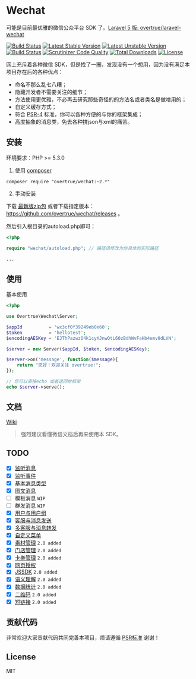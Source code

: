 # Wechat

可能是目前最优雅的微信公众平台 SDK 了。[Laravel 5 版: overtrue/laravel-wechat](https://github.com/overtrue/laravel-wechat)

[![Build Status](https://travis-ci.org/overtrue/wechat.svg?branch=master)](https://travis-ci.org/overtrue/wechat)
[![Latest Stable Version](https://poser.pugx.org/overtrue/wechat/v/stable.svg)](https://packagist.org/packages/overtrue/wechat)
[![Latest Unstable Version](https://poser.pugx.org/overtrue/wechat/v/unstable.svg)](https://packagist.org/packages/overtrue/wechat)
[![Build Status](https://scrutinizer-ci.com/g/overtrue/wechat/badges/build.png?b=master)](https://scrutinizer-ci.com/g/overtrue/wechat/build-status/master)
[![Scrutinizer Code Quality](https://scrutinizer-ci.com/g/overtrue/wechat/badges/quality-score.png?b=master)](https://scrutinizer-ci.com/g/overtrue/wechat/?branch=master)
[![Total Downloads](https://poser.pugx.org/overtrue/wechat/downloads)](https://packagist.org/packages/overtrue/wechat)
[![License](https://poser.pugx.org/overtrue/wechat/license)](https://packagist.org/packages/overtrue/wechat)

网上充斥着各种微信 SDK，但是找了一圈，发现没有一个想用，因为没有满足本项目存在后的各种优点：

 - 命名不那么乱七八糟；
 - 隐藏开发者不需要关注的细节；
 - 方法使用更优雅，不必再去研究那些奇怪的的方法名或者类名是做啥用的；
 - 自定义缓存方式；
 - 符合 [PSR-4](https://github.com/php-fig/fig-standards/blob/master/accepted/PSR-4-autoloader.md) 标准，你可以各种方便的与你的框架集成；
 - 高度抽象的消息类，免去各种拼json与xml的痛苦。

## 安装

环境要求：PHP >= 5.3.0

1. 使用 [composer](https://getcomposer.org/)

  ```shell
  composer require "overtrue/wechat:~2.*"
  ```

2. 手动安装

  下载 [最新版zip包](https://github.com/overtrue/wechat/archive/master.zip)  或者下载指定版本：https://github.com/overtrue/wechat/releases 。

  然后引入根目录的autoload.php即可：

  ```php
  <?php

  require "wechat/autoload.php"; // 路径请修改为你具体的实际路径

  ...
  ```

## 使用

基本使用

```php
<?php

use Overtrue\Wechat\Server;

$appId          = 'wx3cf0f39249eb0e60';
$token          = 'hellotest';
$encodingAESKey = 'EJThPazwzO4k1cyXJnwQtL60zBdhWvFaHb4emv0dLVN';

$server = new Server($appId, $token, $encodingAESKey);

$server->on('message', function($message){
    return "您好！欢迎关注 overtrue!";
});

// 您可以直接echo 或者返回给框架
echo $server->serve();
```

## 文档

[Wiki](https://github.com/overtrue/wechat/wiki)

> 强烈建议看懂微信文档后再来使用本 SDK。

## TODO

- [x] [监听消息](/overtrue/wechat/wiki/接收消息与回复)
- [x] [监听事件](/overtrue/wechat/wiki/监听微信事件)
- [x] [基本消息类型](/overtrue/wechat/wiki/消息的使用)
- [x] [图文消息](/overtrue/wechat/wiki/消息的使用)
- [ ] 模板消息 `WIP`
- [ ] 群发消息 `WIP`
- [x] [用户与用户组](/overtrue/wechat/wiki/用户与用户组管理)
- [x] [客服与消息发送](/overtrue/wechat/wiki/客服管理与发送消息)
- [x] [多客服与消息转发](/overtrue/wechat/wiki/多客服与消息转发)
- [x] [自定义菜单](/overtrue/wechat/wiki/自定义菜单)
- [x] [素材管理](/overtrue/wechat/wiki/素材管理) `2.0 added`
- [x] [门店管理](/overtrue/wechat/wiki/门店管理) `2.0 added`
- [x] [卡券管理](/overtrue/wechat/wiki/卡券) `2.0 added`
- [x] [网页授权](/overtrue/wechat/wiki/网页授权)
- [x] [JSSDK](/overtrue/wechat/wiki/JSSDK) `2.0 added`
- [x] [语义理解](/overtrue/wechat/wiki/语义理解服务) `2.0 added`
- [x] [数据统计](/overtrue/wechat/wiki/数据统计查询服务) `2.0 added`
- [x] [二维码](/overtrue/wechat/wiki/二维码) `2.0 added`
- [x] [短链接](/overtrue/wechat/wiki/短链接) `2.0 added`

## 贡献代码

非常欢迎大家贡献代码共同完善本项目，烦请遵循 [PSR标准](https://github.com/php-fig/fig-standards/blob/master/accepted/) 谢谢！

## License

MIT
